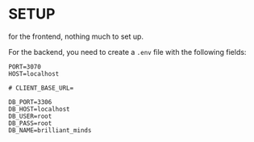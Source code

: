 # SETUP

for the frontend, nothing much to set up.

For the backend, you need to create a `.env` file with the following fields:

```
PORT=3070
HOST=localhost

# CLIENT_BASE_URL=

DB_PORT=3306
DB_HOST=localhost
DB_USER=root
DB_PASS=root
DB_NAME=brilliant_minds
```